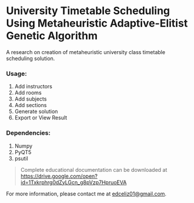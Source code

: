 # University Timetable Scheduling Using Metaheuristic Adaptive-Elitist Genetic Algorithm
A research on creation of metaheuristic university class timetable scheduling solution.

### Usage:
1. Add instructors
2. Add rooms
3. Add subjects
4. Add sections
5. Generate solution
6. Export or View Result

### Dependencies:
1. Numpy
2. PyQT5
3. psutil

> Complete educational documentation can be downloaded at https://drive.google.com/open?id=1Txkrphrg0dZyLGcn_g8pVzp7HpruoEVA

For more information, please contact me at edceliz01@gmail.com.